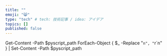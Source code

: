 ```yaml
---
title: ""
emoji: "😸"
type: "tech" # tech: 技術記事 / idea: アイデア
topics: []
published: false
---
```

Get-Content -Path $pyscript_path ForEach-Object { $_ -Replace "`n", "`r`n" } | Set-Content -Path $pyscript_path